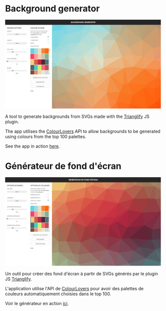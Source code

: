 # Background generator

![](screenshot-en.jpg)

A tool to generate backgrounds from SVGs made with the [Trianglify](https://github.com/qrohlf/trianglify) JS plugin.

The app utilises the [ColourLovers](https://colourlovers.com) API to allow backgrounds to be generated using colours from the top 100
palettes.

See the app in action [here](https://artivain.github.io/background-generator/).

# Générateur de fond d'écran

![](screenshot-fr.jpg)

Un outil pour créer des fond d'écran à partir de SVGs générés par le plugin JS [Trianglify](https://github.com/qrohlf/trianglify).

L'application utilise l'API de [ColourLovers](https://colourlovers.com) pour avoir des palettes de couleurs automatiquement choisies dans le top 100.

Voir le générateur en action [ici](https://artivain.github.io/background-generator/).